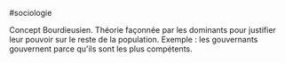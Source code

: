 #sociologie

Concept Bourdieusien. Théorie façonnée par les dominants pour justifier leur pouvoir sur le reste de la population. Exemple : les gouvernants gouvernent parce qu'ils sont les plus compétents. 